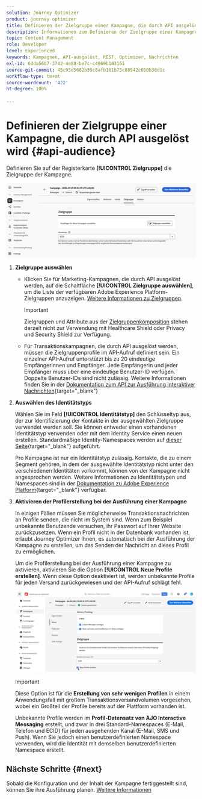 ```yaml
---
solution: Journey Optimizer
product: journey optimizer
title: Definieren der Zielgruppe einer Kampagne, die durch API ausgelöst wird
description: Informationen zum Definieren der Zielgruppe einer Kampagne, die durch API ausgelöst wird.
topic: Content Management
role: Developer
level: Experienced
keywords: Kampagnen, API-ausgelöst, REST, Optimizer, Nachrichten
exl-id: 6dda5687-3742-4e88-be7c-c4969b183161
source-git-commit: 45c95d5682b35c8afb161b75c88942c010b36d1c
workflow-type: tm+mt
source-wordcount: '422'
ht-degree: 100%

---
```


# Definieren der Zielgruppe einer Kampagne, die durch API ausgelöst wird {#api-audience}

Definieren Sie auf der Registerkarte **[!UICONTROL Zielgruppe]** die Zielgruppe der Kampagne.

![](assets/campaign-audience.png)

1. **Zielgruppe auswählen**

   * Klicken Sie für Marketing-Kampagnen, die durch API ausgelöst werden, auf die Schaltfläche **[!UICONTROL Zielgruppe auswählen]**, um die Liste der verfügbaren Adobe Experience Platform-Zielgruppen anzuzeigen. [Weitere Informationen zu Zielgruppen](../audience/about-audiences.md).

     >[!IMPORTANT]
     >
     >Zielgruppen und Attribute aus der [Zielgruppenkomposition](../audience/get-started-audience-orchestration.md) stehen derzeit nicht zur Verwendung mit Healthcare Shield oder Privacy und Security Shield zur Verfügung.

   * Für Transaktionskampagnen, die durch API ausgelöst werden, müssen die Zielgruppenprofile im API-Aufruf definiert sein. Ein einzelner API-Aufruf unterstützt bis zu 20 eindeutige Empfängerinnen und Empfänger. Jede Empfängerin und jeder Empfänger muss über eine eindeutige Benutzer-ID verfügen. Doppelte Benutzer-IDs sind nicht zulässig. Weitere Informationen finden Sie in der [Dokumentation zum API zur Ausführung interaktiver Nachrichten](https://developer.adobe.com/journey-optimizer-apis/references/messaging/#tag/execution/operation/postIMUnitaryMessageExecution){target="_blank"}

1. **Auswählen des Identitätstyps**

   Wählen Sie im Feld **[!UICONTROL Identitätstyp]** den Schlüsseltyp aus, der zur Identifizierung der Kontakte in der ausgewählten Zielgruppe verwendet werden soll. Sie können entweder einen vorhandenen Identitätstyp verwenden oder mit dem Identity Service einen neuen erstellen. Standardmäßige Identity-Namespaces werden auf [dieser Seite](https://experienceleague.adobe.com/de/docs/experience-platform/identity/features/namespaces#standard){target="_blank"} aufgeführt.

   Pro Kampagne ist nur ein Identitätstyp zulässig. Kontakte, die zu einem Segment gehören, in dem der ausgewählte Identitätstyp nicht unter den verschiedenen Identitäten vorkommt, können von der Kampagne nicht angesprochen werden. Weitere Informationen zu Identitätstypen und Namespaces sind in der [Dokumentation zu Adobe Experience Platform](https://experienceleague.adobe.com/docs/experience-platform/identity/home.html?lang=de){target="_blank"} verfügbar.

1. **Aktivieren der Profilerstellung bei der Ausführung einer Kampagne**

   In einigen Fällen müssen Sie möglicherweise Transaktionsnachrichten an Profile senden, die nicht im System sind. Wenn zum Beispiel unbekannte Benutzende versuchen, ihr Passwort auf Ihrer Website zurückzusetzen. Wenn ein Profil nicht in der Datenbank vorhanden ist, erlaubt Journey Optimizer Ihnen, es automatisch bei der Ausführung der Kampagne zu erstellen, um das Senden der Nachricht an dieses Profil zu ermöglichen.

   Um die Profilerstellung bei der Ausführung einer Kampagne zu aktivieren, aktivieren Sie die Option **[!UICONTROL Neue Profile erstellen]**. Wenn diese Option deaktiviert ist, werden unbekannte Profile für jeden Versand zurückgewiesen und der API-Aufruf schlägt fehl.

   ![](assets/api-triggered-create-profile.png)

   >[!IMPORTANT]
   >
   >Diese Option ist für die **Erstellung von sehr wenigen Profilen** in einem Anwendungsfall mit großem Transaktionsversandvolumen vorgesehen, wobei ein Großteil der Profile bereits auf der Plattform vorhanden ist.
   >
   >Unbekannte Profile werden im **Profil-Datensatz von AJO Interactive Messaging** erstellt, und zwar in drei Standard-Namespaces (E-Mail, Telefon und ECID) für jeden ausgehenden Kanal (E-Mail, SMS und Push). Wenn Sie jedoch einen benutzerdefinierten Namespace verwenden, wird die Identität mit demselben benutzerdefinierten Namespace erstellt.

## Nächste Schritte {#next}

Sobald die Konfiguration und der Inhalt der Kampagne fertiggestellt sind, können Sie ihre Ausführung planen. [Weitere Informationen](api-triggered-campaign-schedule.md)
